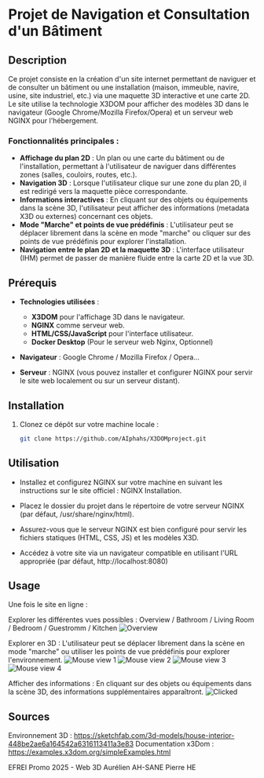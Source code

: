 # Projet de Navigation et Consultation d'un Bâtiment

## Description

Ce projet consiste en la création d'un site internet permettant de naviguer et de consulter un bâtiment ou une installation (maison, immeuble, navire, usine, site industriel, etc.) via une maquette 3D interactive et une carte 2D. Le site utilise la technologie X3DOM pour afficher des modèles 3D dans le navigateur (Google Chrome/Mozilla Firefox/Opera) et un serveur web NGINX pour l'hébergement.

### Fonctionnalités principales :

- **Affichage du plan 2D** : Un plan ou une carte du bâtiment ou de l'installation, permettant à l'utilisateur de naviguer dans différentes zones (salles, couloirs, routes, etc.).
- **Navigation 3D** : Lorsque l'utilisateur clique sur une zone du plan 2D, il est redirigé vers la maquette pièce correspondante.
- **Informations interactives** : En cliquant sur des objets ou équipements dans la scène 3D, l'utilisateur peut afficher des informations (metadata X3D ou externes) concernant ces objets.
- **Mode "Marche" et points de vue prédéfinis** : L'utilisateur peut se déplacer librement dans la scène en mode "marche" ou cliquer sur des points de vue prédéfinis pour explorer l'installation.
- **Navigation entre le plan 2D et la maquette 3D** : L'interface utilisateur (IHM) permet de passer de manière fluide entre la carte 2D et la vue 3D.

## Prérequis

- **Technologies utilisées** :
  - **X3DOM** pour l'affichage 3D dans le navigateur.
  - **NGINX** comme serveur web.
  - **HTML/CSS/JavaScript** pour l'interface utilisateur.
  - **Docker Desktop** (Pour le serveur web Nginx, Optionnel)

- **Navigateur** : Google Chrome / Mozilla Firefox / Opera...

- **Serveur** : NGINX (vous pouvez installer et configurer NGINX pour servir le site web localement ou sur un serveur distant).

## Installation

1. Clonez ce dépôt sur votre machine locale :
   ```bash
   git clone https://github.com/AIphahs/X3DOMproject.git

## Utilisation
- Installez et configurez NGINX sur votre machine en suivant les instructions sur le site officiel : NGINX Installation.

- Placez le dossier du projet dans le répertoire de votre serveur NGINX (par défaut, /usr/share/nginx/html).

- Assurez-vous que le serveur NGINX est bien configuré pour servir les fichiers statiques (HTML, CSS, JS) et les modèles X3D.

- Accédez à votre site via un navigateur compatible en utilisant l'URL appropriée (par défaut, http://localhost:8080)

## Usage
Une fois le site en ligne :

Explorer les différentes vues possibles : Overview / Bathroom / Living Room / Bedroom / Guestromm / Kitchen
![Overview](https://github.com/user-attachments/assets/40649020-919f-4b57-ad3a-97c165f2d25c)

Explorer en 3D : L'utilisateur peut se déplacer librement dans la scène en mode "marche" ou utiliser les points de vue prédéfinis pour explorer l'environnement.
![Mouse view 1](https://github.com/user-attachments/assets/6df5402d-bf52-46c2-b08f-49f0da259b53)
![Mouse view 2](https://github.com/user-attachments/assets/5afa71a3-0120-4ec9-a537-bb26f21d5cb7)
![Mouse view 3](https://github.com/user-attachments/assets/b99f7144-346e-4a89-bff6-424a8d56450d)
![Mouse view 4](https://github.com/user-attachments/assets/38779d61-fd6f-4296-91e6-98feef36f531)


Afficher des informations : En cliquant sur des objets ou équipements dans la scène 3D, des informations supplémentaires apparaîtront.
![Clicked](https://github.com/user-attachments/assets/49f3f648-2743-4fe4-86e6-548d2c9ce31f)

## Sources
Environnement 3D : https://sketchfab.com/3d-models/house-interior-448be2ae6a164542a6316113411a3e83
Documentation x3Dom : https://examples.x3dom.org/simpleExamples.html


EFREI Promo 2025 - Web 3D
Aurélien AH-SANE
Pierre HE
